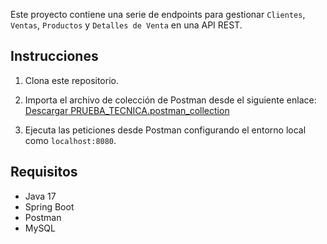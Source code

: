 Este proyecto contiene una serie de endpoints para gestionar `Clientes`, `Ventas`, `Productos` y `Detalles de Venta` en una API REST. 

## Instrucciones

1. Clona este repositorio.
2. Importa el archivo de colección de Postman desde el siguiente enlace:
   [Descargar PRUEBA_TECNICA.postman_collection](https://github.com/Jhieyme/PruebaTecnica/blob/main/postman/PRUEBA_TECNICA.postman_collection.json)

3. Ejecuta las peticiones desde Postman configurando el entorno local como `localhost:8080`.

## Requisitos

- Java 17
- Spring Boot
- Postman
- MySQL
